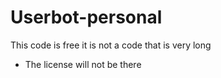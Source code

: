 # Userbot-personal
This code is free it is not a code that is very long


- The license will not be there
